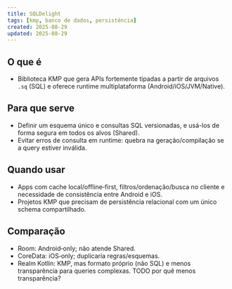 ```yaml
---
title: SQLDelight
tags: [kmp, banco de dados, persistência]
created: 2025-08-29
updated: 2025-08-29
---
```


## O que é
- Biblioteca KMP que gera APIs fortemente tipadas a partir de arquivos `.sq` (SQL) e oferece runtime multiplataforma (Android/iOS/JVM/Native).

## Para que serve
- Definir um esquema único e consultas SQL versionadas, e usá-los de forma segura em todos os alvos (Shared).
- Evitar erros de consulta em runtime: quebra na geração/compilação se a query estiver inválida.

## Quando usar
- Apps com cache local/offline‑first, filtros/ordenação/busca no cliente e necessidade de consistência entre Android e iOS.
- Projetos KMP que precisam de persistência relacional com um único schema compartilhado.

## Comparação
- Room: Android‑only; não atende Shared.
- CoreData: iOS‑only; duplicaria regras/esquemas.
- Realm Kotlin: KMP, mas formato próprio (não SQL) e menos transparência para queries complexas. TODO por quê menos transparência?

